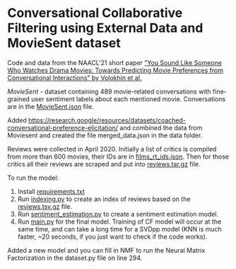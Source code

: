 # Conversational Collaborative Filtering using External Data and MovieSent dataset

Code and data from the NAACL'21 short paper ["You Sound Like Someone Who Watches Drama Movies: Towards Predicting Movie Preferences from Conversational Interactions" by Volokhin et al.](https://www.aclweb.org/anthology/2021.naacl-main.246/)

*MovieSent* - dataset containing 489 movie-related conversations with fine-grained user sentiment labels about each mentioned movie.
Conversations are in the [MovieSent.json](data/MovieSent.json) file.

Added https://research.google/resources/datasets/coached-conversational-preference-elicitation/ and combined the data from Moviesent and created the file merged_data.json in the data folder.

Reviews were collected in April 2020. Initially a list of critics is compiled from more than 600 movies, their IDs are in [films_rt_ids.json](data/films_rt_ids.json). Then for those critics all their reviews are scraped and put into [reviews.tar.gz](data/reviews.tsv.gz) file. 

To run the model:

1) Install [requirements.txt](requirements.txt)
2) Run [indexing.py](indexing.py) to create an index of reviews based on the [reviews.tsv.gz](data/reviews.tsv.gz) file.
3) Run [sentiment_estimation.py](sentiment_estimation.py) to create a sentiment estimation model.
4) Run [main.py](main.py) for the final model. Training of CF model will occur at the same time, and can take a long time for a SVDpp model (KNN is much faster, ~20 seconds, if you just want to check if the code works).

Added a new model and you can fill in NMF to run the Neural Matrix Factorization in the dataset.py file on line 294.
